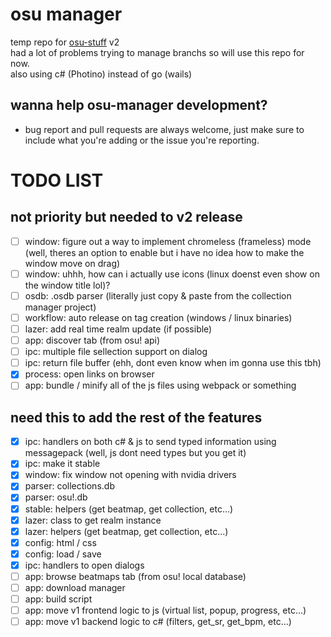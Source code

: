 # osu manager
temp repo for [osu-stuff](https://github.com/mezleca/osu-stuff) v2<br>
had a lot of problems trying to manage branchs so will use this repo for now.<br>
also using c# (Photino) instead of go (wails)

## wanna help osu-manager development?
- bug report and pull requests are always welcome, just make sure to include what you're adding or the issue you're reporting.

# TODO LIST
## not priority but needed to v2 release
- [ ] window: figure out a way to implement chromeless (frameless) mode (well, theres an option to enable but i have no idea how to make the window move on drag)
- [ ] window: uhhh, how can i actually use icons (linux doenst even show on the window title lol)?
- [ ] osdb: .osdb parser (literally just copy & paste from the collection manager project)
- [ ] workflow: auto release on tag creation (windows / linux binaries)
- [ ] lazer: add real time realm update (if possible)
- [ ] app: discover tab (from osu! api)
- [ ] ipc: multiple file sellection support on dialog
- [ ] ipc: return file buffer (ehh, dont even know when im gonna use this tbh)
- [x] process: open links on browser
- [ ] app: bundle / minify all of the js files using webpack or something

## need this to add the rest of the features
- [x] ipc: handlers on both c# & js to send typed information using messagepack (well, js dont need types but you get it) 
- [x] ipc: make it stable
- [x] window: fix window not opening with nvidia drivers
- [x] parser: collections.db
- [x] parser: osu!.db
- [x] stable: helpers (get beatmap, get collection, etc...)
- [x] lazer: class to get realm instance
- [x] lazer: helpers (get beatmap, get collection, etc...)
- [x] config: html / css
- [x] config: load / save
- [x] ipc: handlers to open dialogs
- [ ] app: browse beatmaps tab (from osu! local database)
- [ ] app: download manager
- [ ] app: build script
- [ ] app: move v1 frontend logic to js (virtual list, popup, progress, etc...) 
- [ ] app: move v1 backend logic to c# (filters, get_sr, get_bpm, etc...)